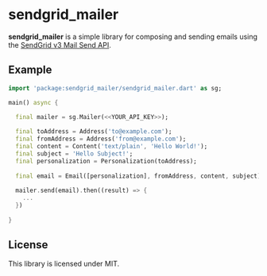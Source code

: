 # sendgrid_mailer


**sendgrid_mailer** is a simple library for composing and sending emails using the [SendGrid v3 Mail Send API](https://sendgrid.com/docs/API_Reference/Web_API_v3/Mail/index.html).


## Example

```dart
import 'package:sendgrid_mailer/sendgrid_mailer.dart' as sg;

main() async {

  final mailer = sg.Mailer(<<YOUR_API_KEY>>);
  
  final toAddress = Address('to@example.com');
  final fromAddress = Address('from@example.com');
  final content = Content('text/plain', 'Hello World!');
  final subject = 'Hello Subject!';
  final personalization = Personalization(toAddress);
  
  final email = Email([personalization], fromAddress, content, subject);
    
  mailer.send(email).then((result) => {
  	...
  })	
    
}
```

## License
This library is licensed under MIT.